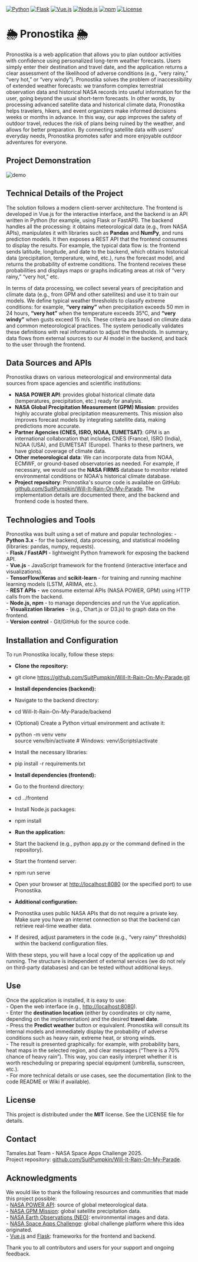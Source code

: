 ﻿
[![Python][python-shield]][python-url]
[![Flask][flask-shield]][flask-url]
[![Vue.js][Vue.js]][Vue-url]
[![Node.js][node-shield]][node-url]
[![npm][npm-shield]][npm-url]
[![License][license-shield]][license-url]

#  🌦 Pronostika 🌦

Pronostika is a web application that allows you to plan outdoor activities with confidence using personalized long-term weather forecasts. Users simply enter their destination and travel date, and the application returns a clear assessment of the likelihood of adverse conditions (e.g., “very rainy,” “very hot,” or “very windy”). Pronostika solves the problem of inaccessibility of extended weather forecasts: we transform complex terrestrial observation data and historical NASA records into useful information for the user, going beyond the usual short-term forecasts. In other words, by processing advanced satellite data and historical climate data, Pronostika helps travelers, hikers, and event organizers make informed decisions weeks or months in advance. In this way, our app improves the safety of outdoor travel, reduces the risk of plans being ruined by the weather, and allows for better preparation. By connecting satellite data with users' everyday needs, Pronostika promotes safer and more enjoyable outdoor adventures for everyone.

## Project Demonstration

![demo](https://github.com/user-attachments/assets/6d456094-5761-411b-92dc-d83f878939b7)

## Technical Details of the Project

The solution follows a modern client-server architecture. The frontend is developed in Vue.js for the interactive interface, and the backend is an API written in Python (for example, using Flask or FastAPI). The backend handles all the processing: it obtains meteorological data (e.g., from NASA APIs), manipulates it with libraries such as **Pandas** and **NumPy**, and runs prediction models. It then exposes a REST API that the frontend consumes to display the results. For example, the typical data flow is: the frontend sends latitude, longitude, and date to the backend, which obtains historical data (precipitation, temperature, wind, etc.), runs the forecast model, and returns the probability of extreme conditions. The frontend receives these probabilities and displays maps or graphs indicating areas at risk of “very rainy,” “very hot,” etc.

In terms of data processing, we collect several years of precipitation and climate data (e.g., from GPM and other satellites) and use it to train our models. We define typical weather thresholds to classify extreme conditions: for example, **“very rainy”** when precipitation exceeds 50 mm in 24 hours, **“very hot”** when the temperature exceeds 35°C, and **“very windy”** when gusts exceed 15 m/s. These criteria are based on climate data and common meteorological practices. The system periodically validates these definitions with real information to adjust the thresholds. In summary, data flows from external sources to our AI model in the backend, and back to the user through the frontend.

## Data Sources and APIs

Pronostika draws on various meteorological and environmental data sources from space agencies and scientific institutions:

- **NASA POWER API**: provides global historical climate data (temperatures, precipitation, etc.) ready for analysis.
- **NASA Global Precipitation Measurement (GPM) Mission**: provides highly accurate global precipitation measurements. This mission also improves forecast models by integrating satellite data, making predictions more accurate.
- **Partner Agencies (CNES, ISRO, NOAA, EUMETSAT)**: GPM is an international collaboration that includes CNES (France), ISRO (India), NOAA (USA), and EUMETSAT (Europe). Thanks to these partners, we have global coverage of climate data.
- **Other meteorological data**: We can incorporate data from NOAA, ECMWF, or ground-based observatories as needed. For example, if necessary, we would use the **NASA FIRMS** database to monitor related environmental conditions or NOAA's historical climate database.
- **Project repository**: Pronostika's source code is available on GitHub: [github.com/SuitPumpkin/Will-It-Rain-On-My-Parade](https://github.com/SuitPumpkin/Will-It-Rain-On-My-Parade). The implementation details are documented there, and the backend and frontend code is hosted there.

## Technologies and Tools

Pronostika was built using a set of mature and popular technologies: - **Python 3.x** - for the backend, data processing, and statistical modeling (libraries: pandas, numpy, requests).  
\- **Flask / FastAPI** - lightweight Python framework for exposing the backend API.  
\- **Vue.js** - JavaScript framework for the frontend (interactive interface and visualizations).  
\- **TensorFlow/Keras** and **scikit-learn** - for training and running machine learning models (LSTM, ARIMA, etc.).  
\- **REST APIs** - we consume external APIs (NASA POWER, GPM) using HTTP calls from the backend.  
\- **Node.js, npm** - to manage dependencies and run the Vue application.  
\- **Visualization libraries** - (e.g., Chart.js or D3.js) to graph data on the frontend.  
\- **Version control** - Git/GitHub for the source code.

## Installation and Configuration

To run Pronostika locally, follow these steps:

- **Clone the repository:**

- git clone <https://github.com/SuitPumpkin/Will-It-Rain-On-My-Parade.git>

- **Install dependencies (backend):**
- Navigate to the backend directory:

- cd Will-It-Rain-On-My-Parade/backend

- (Optional) Create a Python virtual environment and activate it:  

- python -m venv venv  
    source venv/bin/activate # Windows: venv\\Scripts\\activate

- Install the necessary libraries:  

- pip install -r requirements.txt

- **Install dependencies (frontend):**
- Go to the frontend directory:

- cd ../frontend

- Install Node.js packages:

- npm install

- **Run the application:**
- Start the backend (e.g., python app.py or the command defined in the repository).
- Start the frontend server:

- npm run serve

- Open your browser at <http://localhost:8080> (or the specified port) to use Pronostika.
- **Additional configuration:**
- Pronostika uses public NASA APIs that do not require a private key. Make sure you have an internet connection so that the backend can retrieve real-time weather data.
- If desired, adjust parameters in the code (e.g., “very rainy” thresholds) within the backend configuration files.

With these steps, you will have a local copy of the application up and running. The structure is independent of external services (we do not rely on third-party databases) and can be tested without additional keys.

## Use

Once the application is installed, it is easy to use:  
\- Open the web interface (e.g., <http://localhost:8080>).  
\- Enter the **destination location** (either by coordinates or city name, depending on the implementation) and the desired **travel date**.  
\- Press the **Predict weather** button or equivalent. Pronostika will consult its internal models and immediately display the probability of adverse conditions such as heavy rain, extreme heat, or strong winds.  
\- The result is presented graphically: for example, with probability bars, heat maps in the selected region, and clear messages (“There is a 70% chance of heavy rain”). This way, you can easily interpret whether it is worth rescheduling or preparing special equipment (umbrella, sunscreen, etc.).  
\- For more technical details or use cases, see the documentation (link to the code README or Wiki if available).

## License

This project is distributed under the **MIT** license. See the LICENSE file for details.

## Contact

Tamales.bat Team - NASA Space Apps Challenge 2025.  
Project repository: [github.com/SuitPumpkin/Will-It-Rain-On-My-Parade](https://github.com/SuitPumpkin/Will-It-Rain-On-My-Parade).

## Acknowledgments

We would like to thank the following resources and communities that made this project possible:  
\- [NASA POWER API](https://power.larc.nasa.gov): source of global meteorological data.  
\- [NASA GPM Mission](https://gpm.nasa.gov): global satellite precipitation data.  
\- [NASA Earth Observations (NEO)](https://neo.sci.gsfc.nasa.gov): environmental images and data.  
\- [NASA Space Apps Challenge](https://www.spaceappschallenge.org): global challenge platform where this idea originated.  
\- [Vue.js](https://vuejs.org) and [Flask](https://flask.palletsprojects.com): frameworks for the frontend and backend.

Thank you to all contributors and users for your support and ongoing feedback.

<!-- MARKDOWN LINKS & IMAGES -->
[python-shield]: https://img.shields.io/badge/Python-3.x-blue?style=for-the-badge&logo=python&logoColor=white
[python-url]: https://www.python.org/
[flask-shield]: https://img.shields.io/badge/Flask-000000?style=for-the-badge&logo=flask&logoColor=white
[flask-url]: https://flask.palletsprojects.com/
[Vue.js]: https://img.shields.io/badge/Vue.js-35495E?style=for-the-badge&logo=vuedotjs&logoColor=4FC08D
[Vue-url]: https://vuejs.org/
[node-shield]: https://img.shields.io/badge/Node.js-43853D?style=for-the-badge&logo=nodedotjs&logoColor=white
[node-url]: https://nodejs.org/
[npm-shield]: https://img.shields.io/badge/npm-CB3837?style=for-the-badge&logo=npm&logoColor=white
[npm-url]: https://www.npmjs.com/
[license-shield]: https://img.shields.io/badge/License-MIT-yellow.svg

[license-url]: https://opensource.org/licenses/MIT

